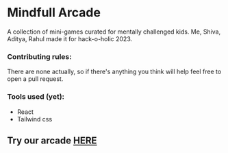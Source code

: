 # Mindfull Arcade

A collection of mini-games curated for mentally challenged kids. Me, Shiva, Aditya, Rahul made it for hack-o-holic 2023.

### Contributing rules:

There are none actually, so if there's anything you think will help feel free to open a pull request.

### Tools used (yet):

- React
- Tailwind css

## Try our arcade [HERE](https://abhinav-chdhary.github.io/hack-o-holic-2.0/)
